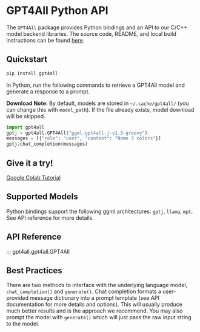 # GPT4All Python API
The `GPT4All` package provides Python bindings and an API to our C/C++ model backend libraries.
The source code, README, and local build instructions can be found [here](https://github.com/nomic-ai/gpt4all/tree/main/gpt4all-bindings/python).


## Quickstart

```bash
pip install gpt4all
```

In Python, run the following commands to retrieve a GPT4All model and generate a response
to a prompt.

**Download Note:**
By default, models are stored in `~/.cache/gpt4all/` (you can change this with `model_path`). If the file already exists, model download will be skipped.

```python
import gpt4all
gptj = gpt4all.GPT4All("ggml-gpt4all-j-v1.3-groovy")
messages = [{"role": "user", "content": "Name 3 colors"}]
gptj.chat_completion(messages)
```

## Give it a try!
[Google Colab Tutorial](https://colab.research.google.com/drive/1QRFHV5lj1Kb7_tGZZGZ-E6BfX6izpeMI?usp=sharing)


## Supported Models
Python bindings support the following ggml architectures: `gptj`, `llama`, `mpt`. See API reference for more details.


## API Reference

::: gpt4all.gpt4all.GPT4All


## Best Practices

There are two methods to interface with the underlying language model, `chat_completion()` and `generate()`. Chat completion formats a user-provided message dictionary into a prompt template (see API documentation for more details and options). This will usually produce much better results and is the approach we recommend. You may also prompt the model with `generate()` which will just pass the raw input string to the model. 
